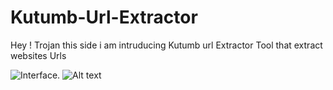 # Kutumb-Url-Extractor
Hey ! Trojan this side i am intruducing Kutumb url Extractor Tool that extract websites Urls


![Interface.]()
<img src="/home/kali/Pictures/Screenshots/Screenshot from 2023-04-20 12-23-53.png" alt="Alt text" title="Optional title">
